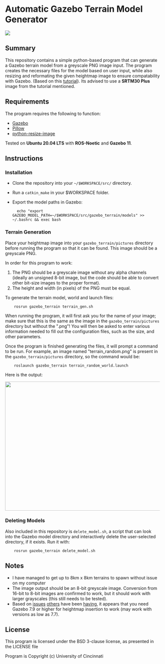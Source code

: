 # Automatic Gazebo Terrain Model Generator

<img src="https://img.shields.io/badge/noetic-passing-green">

## Summary

This repository contains a simple python-based program that can generate a Gazebo terrain model from a greyscale PNG image input. The program creates the necessary files for the model based on user input, while also resizing and reformating the given heightmap image to ensure compatability with Gazebo. (Based on this [tutorial](https://github.com/AS4SR/general_info/wiki/Creating-Heightmaps-for-Gazebo)). Its advised to use a **SRTM30 Plus** image from the tutorial mentioned.

## Requirements

The program requires the following to function:
* [Gazebo](http://gazebosim.org/)
* [Pillow](http://pillow.readthedocs.io/en/3.0.x/index.html)
* [python-resize-image](https://pypi.python.org/pypi/python-resize-image)

Tested on **Ubuntu 20.04 LTS** with **ROS-Noetic** and **Gazebo 11**.

## Instructions

### Installation

* Clone the repository into your `~/$WORKSPACE/src/` directory.

* Run a `catkin_make` in your $WORKSPACE folder.

* Export the model paths in Gazebo:

        echo "export GAZEBO_MODEL_PATH=~/$WORKSPACE/src/gazebo_terrain/models" >> ~/.bashrc && exec bash


### Terrain Generation

Place your heightmap image into your `gazebo_terrain/pictures` directory before running the program so that it can be found. This image should be a greyscale PNG.

In order for this program to work:

  1. The PNG should be a greyscale image without any alpha channels (ideally an unsigned 8-bit image, but the code should be able to convert other bit-size images to the proper format).
  2. The height and width (in pixels) of the PNG must be equal.

To generate the terrain model, world and launch files:

        rosrun gazebo_terrain terrain_gen.sh


When running the program, it will first ask you for the name of your image; make sure that this is the same as the image in the `gazebo_terrain/pictures` directory but without the ".png"! You will then be asked to enter various information needed to fill out the configuration files, such as the size, and other parameters.

Once the program is finished generating the files, it will prompt a command to be run. For example, an image named "terrain_random.png" is present in the `gazebo_terrain/pictures` directory, so the command would be:


        roslaunch gazebo_terrain terrain_random_world.launch

Here is the output:

<img src="https://user-images.githubusercontent.com/45683974/94947425-407a6e80-04fb-11eb-860e-52164d57af1a.jpg" width="900" height="420">

### Deleting Models

Also included in this repository is `delete_model.sh`, a script that can look into the Gazebo model directory and interactively delete the user-selected directory, if it exists.
Run it with:

        rosrun gazebo_terrain delete_model.sh

## Notes

* I have managed to get up to 8km x 8km terrains to spawn without issue on my computer
* The image output should be an 8-bit greyscale image. Conversion from 16-bit to 8-bit images are confirmed to work, but it should work with larger grayscales (this still needs to be tested).
* Based on [issues](http://answers.gazebosim.org/question/17984/heightmap-insertion-unsuccessful-with-gazebo-7/) [others](http://answers.gazebosim.org/question/16319/gazebo-700-crash-on-heightmap-insertion/) have been [having](https://github.com/MatthewVerbryke/gazebo_terrain/issues/1), it appears that you need Gazebo 7.9 or higher for heightmap insertion to work (may work with versions as low as 7.7).

## License

This program is licensed under the BSD 3-clause license, as presented in the LICENSE file

Program is Copyright (c) University of Cincinnati

